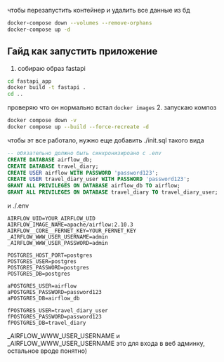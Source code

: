 чтобы перезапустить контейнер и удалить все данные из бд
```bash
docker-compose down --volumes --remove-orphans
docker-compose up -d
```

## Гайд как запустить приложение
1. собираю образ fastapi 
```bash
cd fastapi_app
docker build -t fastapi .
cd ..
```
проверяю что он нормально встал
`docker images`
2. запускаю композ
```bash
docker compose down -v
docker compose up --build --force-recreate -d
```

чтобы эт все работало, нужно еще добавить ./init.sql такого вида
```sql
-- обязательно должно быть синхронизироано с .env
CREATE DATABASE airflow_db;
CREATE DATABASE travel_diary;
CREATE USER airflow WITH PASSWORD 'password123';
CREATE USER travel_diary_user WITH PASSWORD 'password123';
GRANT ALL PRIVILEGES ON DATABASE airflow_db TO airflow;
GRANT ALL PRIVILEGES ON DATABASE travel_diary TO travel_diary_user;
```
и ./.env
```.env
AIRFLOW_UID=YOUR_AIRFLOW_UID
AIRFLOW_IMAGE_NAME=apache/airflow:2.10.3
AIRFLOW__CORE__FERNET_KEY=YOUR_FERNET_KEY
_AIRFLOW_WWW_USER_USERNAME=admin
_AIRFLOW_WWW_USER_PASSWORD=admin

POSTGRES_HOST_PORT=postgres
POSTGRES_USER=postgres
POSTGRES_PASSWORD=postgres
POSTGRES_DB=postgres

aPOSTGRES_USER=airflow
aPOSTGRES_PASSWORD=password123
aPOSTGRES_DB=airflow_db

fPOSTGRES_USER=travel_diary_user
fPOSTGRES_PASSWORD=password123
fPOSTGRES_DB=travel_diary

```
_AIRFLOW_WWW_USER_USERNAME и _AIRFLOW_WWW_USER_USERNAME это для входа в веб админку, остальное вроде понятно)
